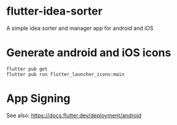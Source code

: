 # flutter-idea-sorter

A simple idea sorter and manager app for android and iOS

# Generate android and iOS icons
```shell
flutter pub get
flutter pub run flutter_launcher_icons:main
```

# App Signing

See also: https://docs.flutter.dev/deployment/android